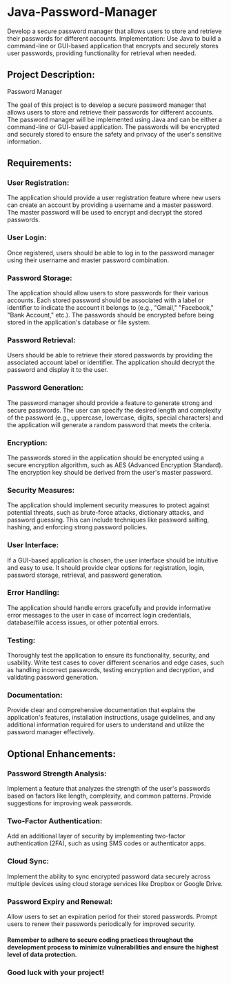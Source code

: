 # Java-Password-Manager
Develop a secure password manager that allows users to store and retrieve their passwords for different accounts. Implementation: Use Java to build a command-line or GUI-based application that encrypts and securely stores user passwords, providing functionality for retrieval when needed.

## Project Description: 
Password Manager

The goal of this project is to develop a secure password manager that allows users to store and retrieve their passwords for different accounts. The password manager will be implemented using Java and can be either a command-line or GUI-based application. The passwords will be encrypted and securely stored to ensure the safety and privacy of the user's sensitive information.

## Requirements:

### User Registration: 
The application should provide a user registration feature where new users can create an account by providing a username and a master password. The master password will be used to encrypt and decrypt the stored passwords.

### User Login: 
Once registered, users should be able to log in to the password manager using their username and master password combination.

### Password Storage: 
The application should allow users to store passwords for their various accounts. Each stored password should be associated with a label or identifier to indicate the account it belongs to (e.g., "Gmail," "Facebook," "Bank Account," etc.). The passwords should be encrypted before being stored in the application's database or file system.

### Password Retrieval: 
Users should be able to retrieve their stored passwords by providing the associated account label or identifier. The application should decrypt the password and display it to the user.

### Password Generation: 
The password manager should provide a feature to generate strong and secure passwords. The user can specify the desired length and complexity of the password (e.g., uppercase, lowercase, digits, special characters) and the application will generate a random password that meets the criteria.

### Encryption: 
The passwords stored in the application should be encrypted using a secure encryption algorithm, such as AES (Advanced Encryption Standard). The encryption key should be derived from the user's master password.

### Security Measures: 
The application should implement security measures to protect against potential threats, such as brute-force attacks, dictionary attacks, and password guessing. This can include techniques like password salting, hashing, and enforcing strong password policies.

### User Interface: 
If a GUI-based application is chosen, the user interface should be intuitive and easy to use. It should provide clear options for registration, login, password storage, retrieval, and password generation.

### Error Handling: 
The application should handle errors gracefully and provide informative error messages to the user in case of incorrect login credentials, database/file access issues, or other potential errors.

### Testing: 
Thoroughly test the application to ensure its functionality, security, and usability. Write test cases to cover different scenarios and edge cases, such as handling incorrect passwords, testing encryption and decryption, and validating password generation.

### Documentation: 
Provide clear and comprehensive documentation that explains the application's features, installation instructions, usage guidelines, and any additional information required for users to understand and utilize the password manager effectively.

## Optional Enhancements:

### Password Strength Analysis: 
Implement a feature that analyzes the strength of the user's passwords based on factors like length, complexity, and common patterns. Provide suggestions for improving weak passwords.

### Two-Factor Authentication: 
Add an additional layer of security by implementing two-factor authentication (2FA), such as using SMS codes or authenticator apps.

### Cloud Sync: 
Implement the ability to sync encrypted password data securely across multiple devices using cloud storage services like Dropbox or Google Drive.

### Password Expiry and Renewal: 
Allow users to set an expiration period for their stored passwords. Prompt users to renew their passwords periodically for improved security.

#### Remember to adhere to secure coding practices throughout the development process to minimize vulnerabilities and ensure the highest level of data protection.

### Good luck with your project!
